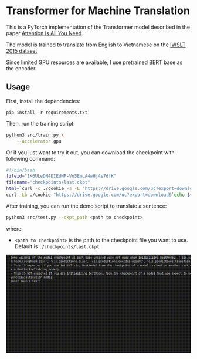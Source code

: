 # Transformer for Machine Translation

This is a PyTorch implementation of the Transformer model described in the paper [Attention Is All You Need](https://arxiv.org/abs/1706.03762).

The model is trained to translate from English to Vietnamese on the [IWSLT 2015 dataset](https://sites.google.com/site/iwsltevaluation2015/mt-track?pli=1)

Since limited GPU resources are available, I use pretrained BERT base as the encoder.

## Usage
First, install the dependencies:
```
pip install -r requirements.txt
```

Then, run the training script:
```bash
python3 src/train.py \
    --accelerator gpu
```

Or if you just want to try it out, you can download the checkpoint with following command:
```bash
#!/bin/bash
fileid="1K6ULeDN4DIEdMF-Vo5EmLA4wHj4s7dfK"
filename="checkpoints/last.ckpt"
html=`curl -c ./cookie -s -L "https://drive.google.com/uc?export=download&id=${fileid}"`
curl -Lb ./cookie "https://drive.google.com/uc?export=download&`echo ${html}|grep -Po '(confirm=[a-zA-Z0-9\-_]+)'`&id=${fileid}" -o ${filename}
```

After training, you can run the demo script to translate a sentence:
```bash
python3 src/test.py --ckpt_path <path to checkpoint>
```
where: 
- `<path to checkpoint>` is the path to the checkpoint file you want to use. Default is `./checkpoints/last.ckpt`

![Demo](./assets/demo.gif)